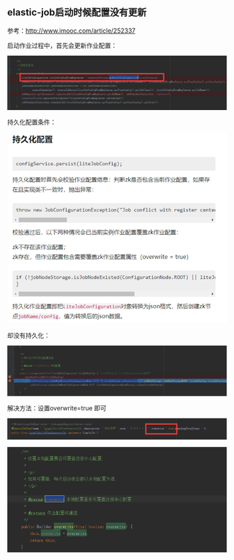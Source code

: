 

## elastic-job启动时候配置没有更新

参考：http://www.imooc.com/article/252337


启动作业过程中，首先会更新作业配置：

![](image/2018-11-08-16-37-24.png)

持久化配置条件：

![](image/2018-11-08-16-39-32.png)

却没有持久化：

![](image/2018-11-08-16-36-19.png)

解决方法：设置overwrite=true 即可

![](image/2018-11-08-16-54-11.png)   

![](image/2018-11-08-16-54-55.png)
